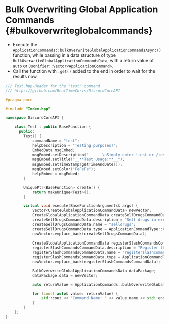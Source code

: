 Bulk Overwriting Global Application Commands {#bulkoverwriteglobalcommands}
============
- Execute the `ApplicationCommands::bulkOverwriteGlobalApplicationCommandsAsync()` function, while passing in a data structure of type `BulkOverwriteGlobalApplicationCommandsData`, with a return value of `auto` or `Jsonifier::Vector<ApplicationCommand>`.
- Call the function with `.get()` added to the end in order to wait for the results now.

```cpp
/// Test.hpp-Header for the "test" command.
/// https://github.com/RealTimeChris/DiscordCoreAPI

#pragma once

#include "Index.hpp"

namespace DiscordCoreAPI {

	class Test : public BaseFunction {
	  public:
		Test() {
			commandName = "test";
			helpDescription = "Testing purposes!";
			EmbedData msgEmbed;
			msgEmbed.setDescription("------\nSimply enter !test or /test!\n------");
			msgEmbed.setTitle("__**Test Usage:**__");
			msgEmbed.setTimeStamp(getTimeAndDate());
			msgEmbed.setColor("FeFeFe");
			helpEmbed = msgEmbed;
		}

		UniquePtr<BaseFunction> create() {
			return makeUnique<Test>();
		}

		virtual void execute(BaseFunctionArguments& args) {
			vector<CreateGlobalApplicationCommandData> newVector;
			CreateGlobalApplicationCommandData createSellDrugsCommandData;
			createSellDrugsCommandData.description = "Sell drugs in exchange for some currency!";
			createSellDrugsCommandData.name = "selldrugs";
			createSellDrugsCommandData.type = ApplicationCommandType::Chat_Input;
			newVector.emplace_back(createSellDrugsCommandData);

			CreateGlobalApplicationCommandData registerSlashCommandsCommandData;
			registerSlashCommandsCommandData.description = "Register the programmatically designated slash commands.";
			registerSlashCommandsCommandData.name = "registerslashcommands";
			registerSlashCommandsCommandData.type = ApplicationCommandType::Chat_Input;
			newVector.emplace_back(registerSlashCommandsCommandData);

			BulkOverwriteGlobalApplicationCommandsData dataPackage;
			dataPackage.data = newVector;

			auto returnValue = ApplicationCommands::bulkOverwriteGlobalApplicationCommandsAsync(dataPackage).get();

			for (const auto& value: returnValue) {
				std::cout << "Command Name: " << value.name << std::endl;
			}
		}
	};
}
```